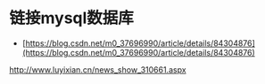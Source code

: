 # 链接mysql数据库

+ [https://blog.csdn.net/m0_37696990/article/details/84304876](https://blog.csdn.net/m0_37696990/article/details/84304876)

http://www.luyixian.cn/news_show_310661.aspx
